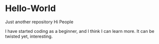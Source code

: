 # Hello-World
Just another repository
Hi People

I have started coding as a beginner, and I think I can learn more.
It can be twisted yet, interesting.
